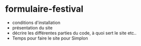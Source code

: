 # formulaire-festival

- conditions d'installation
- présentation du site
- décrire les différentes parties du code, à quoi sert le site etc..
- Temps pour faire le site pour Simplon
